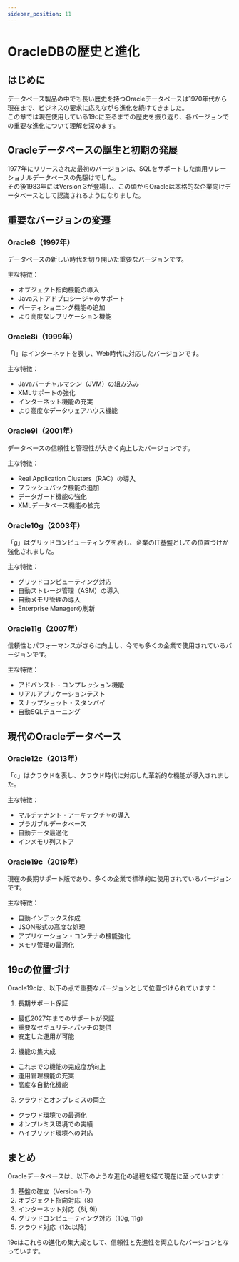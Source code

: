 ```yaml
---
sidebar_position: 11
---
```


# OracleDBの歴史と進化

## はじめに

データベース製品の中でも長い歴史を持つOracleデータベースは1970年代から現在まで、ビジネスの要求に応えながら進化を続けてきました。  
この章では現在使用している19cに至るまでの歴史を振り返り、各バージョンでの重要な進化について理解を深めます。

## Oracleデータベースの誕生と初期の発展

1977年にリリースされた最初のバージョンは、SQLをサポートした商用リレーショナルデータベースの先駆けでした。  
その後1983年にはVersion 3が登場し、この頃からOracleは本格的な企業向けデータベースとして認識されるようになりました。

## 重要なバージョンの変遷

### Oracle8（1997年）
データベースの新しい時代を切り開いた重要なバージョンです。

主な特徴：
- オブジェクト指向機能の導入
- Javaストアドプロシージャのサポート
- パーティショニング機能の追加
- より高度なレプリケーション機能

### Oracle8i（1999年）
「i」はインターネットを表し、Web時代に対応したバージョンです。

主な特徴：
- Javaバーチャルマシン（JVM）の組み込み
- XMLサポートの強化
- インターネット機能の充実
- より高度なデータウェアハウス機能

### Oracle9i（2001年）
データベースの信頼性と管理性が大きく向上したバージョンです。

主な特徴：
- Real Application Clusters（RAC）の導入
- フラッシュバック機能の追加
- データガード機能の強化
- XMLデータベース機能の拡充

### Oracle10g（2003年）
「g」はグリッドコンピューティングを表し、企業のIT基盤としての位置づけが強化されました。

主な特徴：
- グリッドコンピューティング対応
- 自動ストレージ管理（ASM）の導入
- 自動メモリ管理の導入
- Enterprise Managerの刷新

### Oracle11g（2007年）
信頼性とパフォーマンスがさらに向上し、今でも多くの企業で使用されているバージョンです。

主な特徴：
- アドバンスト・コンプレッション機能
- リアルアプリケーションテスト
- スナップショット・スタンバイ
- 自動SQLチューニング

## 現代のOracleデータベース

### Oracle12c（2013年）
「c」はクラウドを表し、クラウド時代に対応した革新的な機能が導入されました。

主な特徴：
- マルチテナント・アーキテクチャの導入
- プラガブルデータベース
- 自動データ最適化
- インメモリ列ストア

### Oracle19c（2019年）
現在の長期サポート版であり、多くの企業で標準的に使用されているバージョンです。

主な特徴：
- 自動インデックス作成
- JSON形式の高度な処理
- アプリケーション・コンテナの機能強化
- メモリ管理の最適化

## 19cの位置づけ

Oracle19cは、以下の点で重要なバージョンとして位置づけられています：

1. 長期サポート保証
- 最低2027年までのサポートが保証
- 重要なセキュリティパッチの提供
- 安定した運用が可能

2. 機能の集大成
- これまでの機能の完成度が向上
- 運用管理機能の充実
- 高度な自動化機能

3. クラウドとオンプレミスの両立
- クラウド環境での最適化
- オンプレミス環境での実績
- ハイブリッド環境への対応

## まとめ

Oracleデータベースは、以下のような進化の過程を経て現在に至っています：

1. 基盤の確立（Version 1-7）
2. オブジェクト指向対応（8）
3. インターネット対応（8i, 9i）
4. グリッドコンピューティング対応（10g, 11g）
5. クラウド対応（12c以降）

19cはこれらの進化の集大成として、信頼性と先進性を両立したバージョンとなっています。  